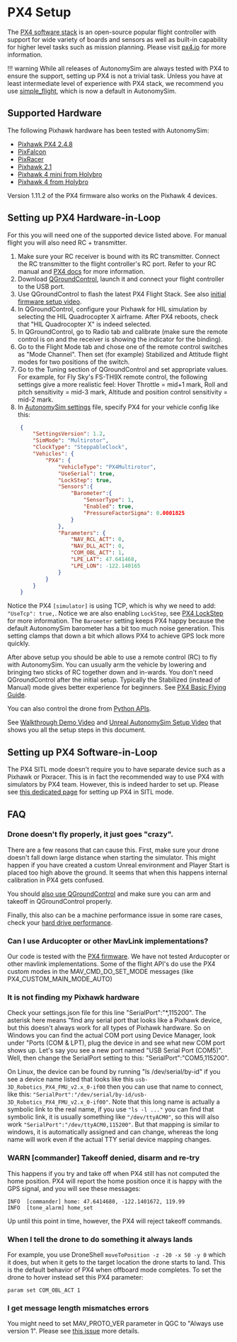 # PX4 Setup

The [PX4 software stack](http://github.com/px4/firmware) is an open-source popular flight controller with support for wide variety of boards and sensors as well as built-in capability for higher level tasks such as mission planning. Please visit [px4.io](http://px4.io) for more information.

!!! warning
    While all releases of AutonomySim are always tested with PX4 to ensure the support, setting up PX4 is not a trivial task. Unless you have at least intermediate level of experience with PX4 stack, we recommend you use [simple_flight](simple_flight.md), which is now a default in AutonomySim.

## Supported Hardware

The following Pixhawk hardware has been tested with AutonomySim:

* [Pixhawk PX4 2.4.8](http://www.banggood.com/Pixhawk-PX4-2_4_8-Flight-Controller-32-Bit-ARM-PX4FMU-PX4IO-Combo-for-Multicopters-p-1040416.html)
* [PixFalcon](https://hobbyking.com/en_us/pixfalcon-micro-px4-autopilot.html?___store=en_us)
* [PixRacer](https://www.banggood.com/Pixracer-Autopilot-Xracer-V1_0-Flight-Controller-Mini-PX4-Built-in-Wifi-For-FPV-Racing-RC-Multirotor-p-1056428.html?utm_source=google&utm_medium=cpc_ods&utm_content=starr&utm_campaign=Smlrfpv-ds-FPVracer&gclid=CjwKEAjw9MrIBRCr2LPek5-h8U0SJAD3jfhtbEfqhX4Lu94kPe88Zrr62A5qVgx-wRDBuUulGzHELRoCRVTw_wcB)
* [Pixhawk 2.1](http://www.proficnc.com/)
* [Pixhawk 4 mini from Holybro](https://shop.holybro.com/pixhawk4-mini_p1120.html)
* [Pixhawk 4 from Holybro](https://shop.holybro.com/pixhawk-4beta-launch_p1089.html)

Version 1.11.2 of the PX4 firmware also works on the Pixhawk 4 devices.

## Setting up PX4 Hardware-in-Loop

For this you will need one of the supported device listed above. For manual flight you will also need RC + transmitter.

1. Make sure your RC receiver is bound with its RC transmitter. Connect the RC transmitter to the flight controller's RC port. Refer to your RC manual and [PX4 docs](https://docs.px4.io/en/getting_started/rc_transmitter_receiver.html) for more information.
2. Download [QGroundControl](http://qgroundcontrol.com/), launch it and connect your flight controller to the USB port.
3. Use QGroundControl to flash the latest PX4 Flight Stack.
See also [initial firmware setup video](https://docs.px4.io/master/en/config/).
4. In QGroundControl, configure your Pixhawk for HIL simulation by selecting the HIL Quadrocopter X airframe.  After PX4 reboots, check that "HIL Quadrocopter X" is indeed selected.
5. In QGroundControl, go to Radio tab and calibrate (make sure the remote control is on and the receiver is showing the indicator for the binding).
6. Go to the Flight Mode tab and chose one of the remote control switches as "Mode Channel". Then set (for example) Stabilized and Attitude flight modes for two positions of the switch.
7. Go to the Tuning section of QGroundControl and set appropriate values. For example, for Fly Sky's FS-TH9X remote control, the following settings give a more realistic feel: Hover Throttle = mid+1 mark, Roll and pitch sensitivity = mid-3 mark, Altitude and position control sensitivity = mid-2 mark.
8. In [AutonomySim settings](settings.md) file, specify PX4 for your vehicle config like this:

```json
    {
        "SettingsVersion": 1.2,
        "SimMode": "Multirotor",
        "ClockType": "SteppableClock",
        "Vehicles": {
            "PX4": {
                "VehicleType": "PX4Multirotor",
                "UseSerial": true,
                "LockStep": true,
                "Sensors":{
                    "Barometer":{
                        "SensorType": 1,
                        "Enabled": true,
                        "PressureFactorSigma": 0.0001825
                    }
                },
                "Parameters": {
                    "NAV_RCL_ACT": 0,
                    "NAV_DLL_ACT": 0,
                    "COM_OBL_ACT": 1,
                    "LPE_LAT": 47.641468,
                    "LPE_LON": -122.140165
                }
            }
        }
    }
```

Notice the PX4 `[simulator]` is using TCP, which is why we need to add: `"UseTcp": true,`. Notice we are also enabling `LockStep`, see [PX4 LockStep](px4_lockstep.md) for more information. The `Barometer` setting keeps PX4 happy because the default AutonomySim barometer has a bit too much noise generation. This setting clamps that down a bit which allows PX4 to achieve GPS lock more quickly.

After above setup you should be able to use a remote control (RC) to fly with AutonomySim. You can usually arm the vehicle by lowering and bringing two sticks of RC together down and in-wards. You don't need QGroundControl after the initial setup. Typically the Stabilized (instead of Manual) mode gives better experience for beginners.  See [PX4 Basic Flying Guide](https://docs.px4.io/master/en/flying/basic_flying.html).

You can also control the drone from [Python APIs](apis.md).

See [Walkthrough Demo Video](https://youtu.be/HNWdYrtw3f0) and  [Unreal AutonomySim Setup  Video](https://youtu.be/1oY8Qu5maQQ) that shows you all the setup steps in this document.

## Setting up PX4 Software-in-Loop

The PX4 SITL mode doesn't require you to have separate device such as a Pixhawk or Pixracer. This is in fact the recommended way to use PX4 with simulators by PX4 team. However, this is indeed harder to set up. Please see [this dedicated page](px4_sitl.md) for setting up PX4 in SITL mode.

## FAQ

### Drone doesn't fly properly, it just goes "crazy".

There are a few reasons that can cause this. First, make sure your drone doesn't fall down large distance when starting the simulator. This might happen if you have created a custom Unreal environment and Player Start is placed too high above the ground. It seems that when this happens internal calibration in PX4 gets confused.

You should [also use QGroundControl](#setting-up-px4-hardware-in-loop) and make sure you can arm and takeoff in QGroundControl properly.

Finally, this also can be a machine performance issue in some rare cases, check your [hard drive performance](hard_drive.md).

### Can I use Arducopter or other MavLink implementations?

Our code is tested with the [PX4 firmware](https://dev.px4.io/). We have not tested Arducopter or other mavlink implementations. Some of the flight API's do use the PX4 custom modes in the MAV_CMD_DO_SET_MODE messages (like PX4_CUSTOM_MAIN_MODE_AUTO)

### It is not finding my Pixhawk hardware

Check your settings.json file for this line "SerialPort":"*,115200".  The asterisk here means "find any serial port that looks like a Pixhawk device, but this doesn't always work for all types of Pixhawk hardware. So on Windows you can find the actual COM port using Device Manager, look under "Ports (COM & LPT), plug the device in and see what new COM port shows up.  Let's say you see a new port named "USB Serial Port (COM5)". Well, then change the SerialPort setting to this: "SerialPort":"COM5,115200".

On Linux, the device can be found by running "ls /dev/serial/by-id" if you see a device name listed that looks like this `usb-3D_Robotics_PX4_FMU_v2.x_0-if00` then you can use that name to connect, like this: `"SerialPort":"/dev/serial/by-id/usb-3D_Robotics_PX4_FMU_v2.x_0-if00"`. Note that this long name is actually a symbolic link to the real name, if you use `"ls -l ..."` you can find that symbolic link, it is usually something like `"/dev/ttyACM0"`, so this will also work `"SerialPort":"/dev/ttyACM0,115200"`.  But that mapping is similar to windows, it is automatically assigned and can change, whereas the long name will work even if the actual TTY serial device mapping changes.

### WARN [commander] Takeoff denied, disarm and re-try

This happens if you try and take off when PX4 still has not computed the home position. PX4 will report the home position once it is happy with the GPS signal, and you will see these messages:

```shell
INFO  [commander] home: 47.6414680, -122.1401672, 119.99
INFO  [tone_alarm] home_set
```

Up until this point in time, however, the PX4 will reject takeoff commands.

### When I tell the drone to do something it always lands

For example, you use DroneShell `moveToPosition -z -20 -x 50 -y 0` which it does, but when it gets to the target location the drone starts to land. This is the default behavior of PX4 when offboard mode completes. To set the drone to hover instead set this PX4 parameter:

```shell
param set COM_OBL_ACT 1
```

### I get message length mismatches errors

You might need to set MAV_PROTO_VER parameter in QGC to "Always use version 1". Please see [this issue](https://github.com/nervosys/AutonomySim/issues/546) more details.
